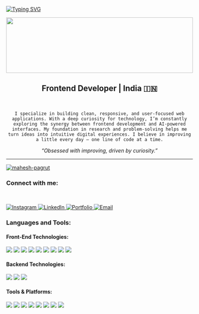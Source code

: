[![Typing SVG](https://readme-typing-svg.demolab.com?font=Quicksand&size=32&duration=2700&pause=1000&color=DAFFF7&center=true&vCenter=true&width=1024&height=100&lines=Hi%2C+I'm+Mahesh;Turning+Ideas+Into+Interfaces)](https://git.io/typing-svg)


<img src="https://raw.githubusercontent.com/matfantinel/matfantinel/master/waves.svg" width="100%" height="150">


<h2 align="center">Frontend Developer | India 🇮🇳</h2>
<br>


<p align="center">
  <code>I specialize in building clean, responsive, and user-focused web applications. With a deep curiosity for technology, I’m constantly exploring the synergy between frontend development and AI-powered interfaces. My foundation in research and problem-solving helps me turn ideas into intuitive digital experiences. I believe in improving a little every day — one line of code at a time.</code>
</p>

<p align="center"><i>“Obsessed with improving, driven by curiosity.”</i></p>

---
<!-- Profile Views -->
<p align="left">
  <a href="#"><img src="https://komarev.com/ghpvc/?username=mahesh-pagrut&label=Profile%20views&color=0e75b6&style=plastic" alt="mahesh-pagrut" /></a>
</p>

<h3 align="left">Connect with me: </h3>

<br />

<p align="left">

  <a href="https://www.instagram.com/imaxvibe/" target="_blank">
    <img src="https://img.shields.io/badge/Follow-%40imaxvibe-E4405F?style=for-the-badge&logo=instagram&logoColor=white" alt="Instagram" />
  </a>

  <a href="https://www.linkedin.com/in/mahesh-pagrut/" target="_blank">
    <img src="https://img.shields.io/badge/Connect-Mahesh%20Pagrut-0077B5?style=for-the-badge&logo=linkedin&logoColor=white" alt="LinkedIn" />
  </a>

  <a href="https://portfolio-wg4w.vercel.app/" target="_blank">
    <img src="https://img.shields.io/badge/View%20Portfolio-%F0%9F%96%8B-blue?style=for-the-badge&logo=vercel&logoColor=white" alt="Portfolio" />
  </a>

  <a href="mailto:maheshdpmayshu@gmail.com" target="_blank">
    <img src="https://img.shields.io/badge/Reach%20Me%20📧-maheshdpmayshu@gmail.com-9B59B6?style=for-the-badge&logo=gmail&logoColor=white" alt="Email" />
  </a>
</p>


<h3 align="left">Languages and Tools:</h3>

<h4 align="left">Front-End Technologies:</h4>
<p>
  <img src="https://img.shields.io/badge/HTML5-E34F26?style=for-the-badge&logo=html5&logoColor=white" />
  <img src="https://img.shields.io/badge/CSS3-1572B6?style=for-the-badge&logo=css3&logoColor=white" />
  <img src="https://img.shields.io/badge/Tailwind_CSS-38B2AC?style=for-the-badge&logo=tailwind-css&logoColor=white" />
  <img src="https://img.shields.io/badge/JavaScript-323330?style=for-the-badge&logo=javascript&logoColor=F7DF1E" />
  <img src="https://img.shields.io/badge/React-20232A?style=for-the-badge&logo=react&logoColor=61DAFB" />
  <img src="https://img.shields.io/badge/TypeScript-007ACC?style=for-the-badge&logo=typescript&logoColor=white" />
  <img src="https://img.shields.io/badge/Chakra_UI-319795?style=for-the-badge&logo=chakraui&logoColor=white" />
  <img src="https://img.shields.io/badge/Next.js-000000?style=for-the-badge&logo=nextdotjs&logoColor=white" />
  <img src="https://img.shields.io/badge/Redux-593D88?style=for-the-badge&logo=redux&logoColor=white" />
</p>

<h4 align="left">Backend Technologies:</h4>
<p>
  <img src="https://img.shields.io/badge/MySQL-4479A1?style=for-the-badge&logo=mysql&logoColor=white" />
  <img src="https://img.shields.io/badge/MongoDB-4EA94B?style=for-the-badge&logo=mongodb&logoColor=white" />
  <img src="https://img.shields.io/badge/Python-3776AB?style=for-the-badge&logo=python&logoColor=white" />
</p>

<h4 align="left">Tools & Platforms:</h4>
<p>
  <img src="https://img.shields.io/badge/React_Router-CA4245?style=for-the-badge&logo=react-router&logoColor=white" />
  <img src="https://img.shields.io/badge/Postman-FF6C37?style=for-the-badge&logo=Postman&logoColor=white" />
  <img src="https://img.shields.io/badge/Axios-671ddf?&style=for-the-badge&logo=axios&logoColor=white" />
  <img src="https://img.shields.io/badge/VS_Code-007ACC?style=for-the-badge&logo=visualstudiocode&logoColor=white" />
  <img src="https://img.shields.io/badge/Netlify-00C7B7?style=for-the-badge&logo=netlify&logoColor=white" />
  <img src="https://img.shields.io/badge/GitHub-100000?style=for-the-badge&logo=github&logoColor=white" />
  <img src="https://img.shields.io/badge/Vercel-000000?style=for-the-badge&logo=vercel&logoColor=white" />
  <img src="https://img.shields.io/badge/React_Query-FF4154?style=for-the-badge&logo=ReactQuery&logoColor=white" />
</p>
